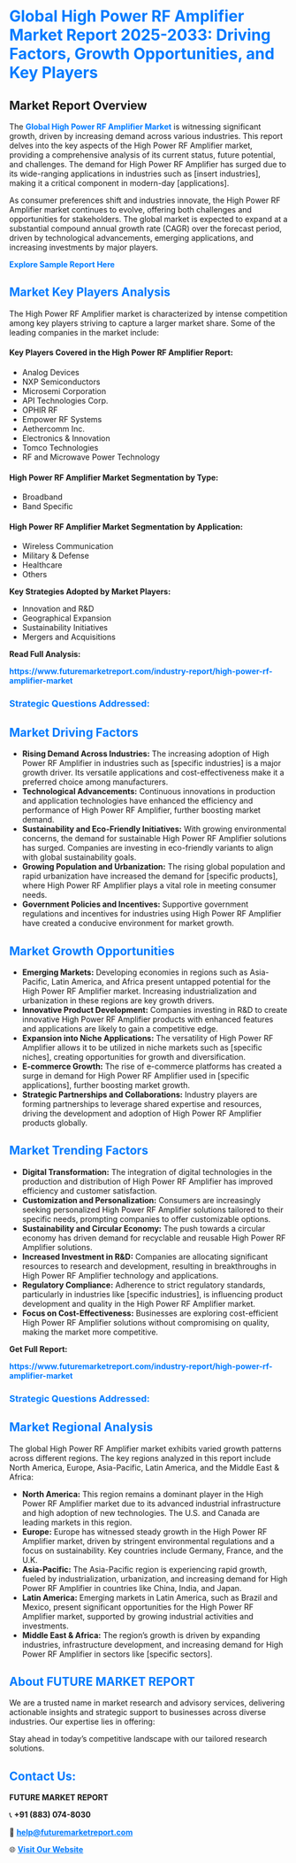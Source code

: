 <h1 style="color: #007BFF;">Global High Power RF Amplifier Market Report 2025-2033: Driving Factors, Growth Opportunities, and Key Players</h1>

<section id="overview">
<h2>Market Report Overview</h2>
<p>The <a href="https://www.futuremarketreport.com/industry-report/high-power-rf-amplifier-market" style="color: #007BFF; text-decoration: none;"><strong>Global High Power RF Amplifier Market</strong></a> is witnessing significant growth, driven by increasing demand across various industries. This report delves into the key aspects of the High Power RF Amplifier market, providing a comprehensive analysis of its current status, future potential, and challenges. The demand for High Power RF Amplifier has surged due to its wide-ranging applications in industries such as [insert industries], making it a critical component in modern-day [applications].</p>
<p>As consumer preferences shift and industries innovate, the High Power RF Amplifier market continues to evolve, offering both challenges and opportunities for stakeholders. The global market is expected to expand at a substantial compound annual growth rate (CAGR) over the forecast period, driven by technological advancements, emerging applications, and increasing investments by major players.</p>
</section>

<section id="overview">
<p><a href="https://www.futuremarketreport.com/request-sample/reportId=91925" style="color: #007BFF; text-decoration: none;"><strong>Explore Sample Report Here</strong></a></p>
</section>

<section id="key-players">
<h2 style="color: #007BFF;">Market Key Players Analysis</h2>
<p>The High Power RF Amplifier market is characterized by intense competition among key players striving to capture a larger market share. Some of the leading companies in the market include:</p>
<h4>Key Players Covered in the High Power RF Amplifier Report:</h4>
<ul><li>Analog Devices</li><li>NXP Semiconductors</li><li>Microsemi Corporation</li><li>API Technologies Corp.</li><li>OPHIR RF</li><li>Empower RF Systems</li><li>Aethercomm Inc.</li><li>Electronics &amp; Innovation</li><li>Tomco Technologies</li><li>RF and Microwave Power Technology</li></ul>
<h4>High Power RF Amplifier Market Segmentation by Type:</h4>
<ul><li>Broadband</li><li>Band Specific</li></ul>

<h4>High Power RF Amplifier Market Segmentation by Application:</h4>
<ul><li>Wireless Communication</li><li>Military &amp; Defense</li><li>Healthcare</li><li>Others</li></ul>
<p><strong>Key Strategies Adopted by Market Players:</strong></p>
<ul>
<li>Innovation and R&D</li>
<li>Geographical Expansion</li>
<li>Sustainability Initiatives</li>
<li>Mergers and Acquisitions</li>
</ul>
</section>

<section>
<p><strong>Read Full Analysis: </strong></p><a href="https://www.futuremarketreport.com/industry-report/high-power-rf-amplifier-market" style="color: #007BFF; text-decoration: none;"><strong>https://www.futuremarketreport.com/industry-report/high-power-rf-amplifier-market</strong></a>
<h3 style="color: #007BFF;">Strategic Questions Addressed:</h3>
</section>

<section id="driving-factors">
<h2 style="color: #007BFF;">Market Driving Factors</h2>
<ul>
<li><strong>Rising Demand Across Industries:</strong> The increasing adoption of High Power RF Amplifier in industries such as [specific industries] is a major growth driver. Its versatile applications and cost-effectiveness make it a preferred choice among manufacturers.</li>
<li><strong>Technological Advancements:</strong> Continuous innovations in production and application technologies have enhanced the efficiency and performance of High Power RF Amplifier, further boosting market demand.</li>
<li><strong>Sustainability and Eco-Friendly Initiatives:</strong> With growing environmental concerns, the demand for sustainable High Power RF Amplifier solutions has surged. Companies are investing in eco-friendly variants to align with global sustainability goals.</li>
<li><strong>Growing Population and Urbanization:</strong> The rising global population and rapid urbanization have increased the demand for [specific products], where High Power RF Amplifier plays a vital role in meeting consumer needs.</li>
<li><strong>Government Policies and Incentives:</strong> Supportive government regulations and incentives for industries using High Power RF Amplifier have created a conducive environment for market growth.</li>
</ul>
</section>

<section id="growth-opportunities">
<h2 style="color: #007BFF;">Market Growth Opportunities</h2>
<ul>
<li><strong>Emerging Markets:</strong> Developing economies in regions such as Asia-Pacific, Latin America, and Africa present untapped potential for the High Power RF Amplifier market. Increasing industrialization and urbanization in these regions are key growth drivers.</li>
<li><strong>Innovative Product Development:</strong> Companies investing in R&D to create innovative High Power RF Amplifier products with enhanced features and applications are likely to gain a competitive edge.</li>
<li><strong>Expansion into Niche Applications:</strong> The versatility of High Power RF Amplifier allows it to be utilized in niche markets such as [specific niches], creating opportunities for growth and diversification.</li>
<li><strong>E-commerce Growth:</strong> The rise of e-commerce platforms has created a surge in demand for High Power RF Amplifier used in [specific applications], further boosting market growth.</li>
<li><strong>Strategic Partnerships and Collaborations:</strong> Industry players are forming partnerships to leverage shared expertise and resources, driving the development and adoption of High Power RF Amplifier products globally.</li>
</ul>
</section>

<section id="trending-factors">
<h2 style="color: #007BFF;">Market Trending Factors</h2>
<ul>
<li><strong>Digital Transformation:</strong> The integration of digital technologies in the production and distribution of High Power RF Amplifier has improved efficiency and customer satisfaction.</li>
<li><strong>Customization and Personalization:</strong> Consumers are increasingly seeking personalized High Power RF Amplifier solutions tailored to their specific needs, prompting companies to offer customizable options.</li>
<li><strong>Sustainability and Circular Economy:</strong> The push towards a circular economy has driven demand for recyclable and reusable High Power RF Amplifier solutions.</li>
<li><strong>Increased Investment in R&D:</strong> Companies are allocating significant resources to research and development, resulting in breakthroughs in High Power RF Amplifier technology and applications.</li>
<li><strong>Regulatory Compliance:</strong> Adherence to strict regulatory standards, particularly in industries like [specific industries], is influencing product development and quality in the High Power RF Amplifier market.</li>
<li><strong>Focus on Cost-Effectiveness:</strong> Businesses are exploring cost-efficient High Power RF Amplifier solutions without compromising on quality, making the market more competitive.</li>
</ul>
</section>

<section>
<p><strong>Get Full Report: </strong></p><a href="https://www.futuremarketreport.com/industry-report/high-power-rf-amplifier-market" style="color: #007BFF; text-decoration: none;"><strong>https://www.futuremarketreport.com/industry-report/high-power-rf-amplifier-market</strong></a>
<h3 style="color: #007BFF;">Strategic Questions Addressed:</h3>
</section>


<section id="regional-analysis">
<h2 style="color: #007BFF;">Market Regional Analysis</h2>
<p>The global High Power RF Amplifier market exhibits varied growth patterns across different regions. The key regions analyzed in this report include North America, Europe, Asia-Pacific, Latin America, and the Middle East & Africa:</p>
<ul>
<li><strong>North America:</strong> This region remains a dominant player in the High Power RF Amplifier market due to its advanced industrial infrastructure and high adoption of new technologies. The U.S. and Canada are leading markets in this region.</li>
<li><strong>Europe:</strong> Europe has witnessed steady growth in the High Power RF Amplifier market, driven by stringent environmental regulations and a focus on sustainability. Key countries include Germany, France, and the U.K.</li>
<li><strong>Asia-Pacific:</strong> The Asia-Pacific region is experiencing rapid growth, fueled by industrialization, urbanization, and increasing demand for High Power RF Amplifier in countries like China, India, and Japan.</li>
<li><strong>Latin America:</strong> Emerging markets in Latin America, such as Brazil and Mexico, present significant opportunities for the High Power RF Amplifier market, supported by growing industrial activities and investments.</li>
<li><strong>Middle East & Africa:</strong> The region’s growth is driven by expanding industries, infrastructure development, and increasing demand for High Power RF Amplifier in sectors like [specific sectors].</li>
</ul>
</section>

<footer>
<h2 style="color: #007BFF;">About FUTURE MARKET REPORT</h2>
<p>We are a trusted name in market research and advisory services, delivering actionable insights and strategic support to businesses across diverse industries. Our expertise lies in offering:</p>

<p>Stay ahead in today’s competitive landscape with our tailored research solutions.</p>

<h2 style="color: #007BFF;">Contact Us:</h2>
<p><strong>FUTURE MARKET REPORT</strong></p>
<p>📞 <strong>+91 (883) 074-8030</strong></p>
<p>📧 <strong><a href="mailto:help@futuremarketreport.com" style="color: #007BFF;">help@futuremarketreport.com</a></strong></p>
<p>🌐 <strong><a href="https://www.futuremarketreport.com/" style="color: #007BFF;">Visit Our Website</a></strong></p>
</footer>